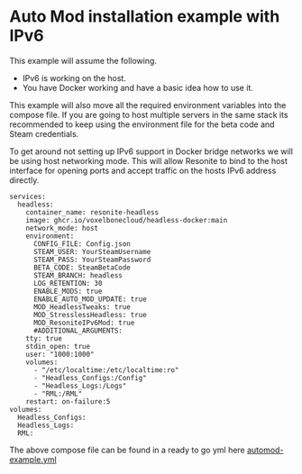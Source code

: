 # Auto Mod installation example with IPv6
This example will assume the following. 

- IPv6 is working on the host.
- You have Docker working and have a basic idea how to use it.

This example will also move all the required environment variables into the compose file. If you are going to host multiple servers in the same stack its recommended to keep using the environment file for the beta code and Steam credentials. 

To get around not setting up IPv6 support in Docker bridge networks we will be using host networking mode. This will allow Resonite to bind to the host interface for opening ports and accept traffic on the hosts IPv6 address directly.

```
services:
  headless:
    container_name: resonite-headless
    image: ghcr.io/voxelbonecloud/headless-docker:main 
    network_mode: host
    environment:
      CONFIG_FILE: Config.json
      STEAM_USER: YourSteamUsername
      STEAM_PASS: YourSteamPassword
      BETA_CODE: SteamBetaCode
      STEAM_BRANCH: headless
      LOG_RETENTION: 30
      ENABLE_MODS: true
      ENABLE_AUTO_MOD_UPDATE: true
      MOD_HeadlessTweaks: true
      MOD_StresslessHeadless: true
      MOD_ResoniteIPv6Mod: true
      #ADDITIONAL_ARGUMENTS:
    tty: true
    stdin_open: true
    user: "1000:1000"
    volumes:
      - "/etc/localtime:/etc/localtime:ro"
      - "Headless_Configs:/Config"
      - "Headless_Logs:/Logs"
      - "RML:/RML"
    restart: on-failure:5
volumes:
  Headless_Configs:
  Headless_Logs:
  RML:
```

The above compose file can be found in a ready to go yml here [automod-example.yml](automod-example.yml)
